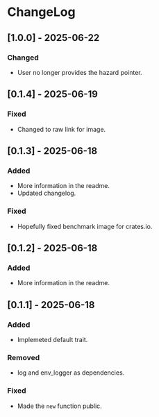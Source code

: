 # ChangeLog

## [1.0.0] - 2025-06-22
### Changed
- User no longer provides the hazard pointer.

## [0.1.4] - 2025-06-19
### Fixed
- Changed to raw link for image.

## [0.1.3] - 2025-06-18
### Added
- More information in the readme.
- Updated changelog.
### Fixed
- Hopefully fixed benchmark image for crates.io.

## [0.1.2] - 2025-06-18
### Added
- More information in the readme.

## [0.1.1] - 2025-06-18
### Added
- Implemeted default trait.
### Removed
- log and env_logger as dependencies.
### Fixed
- Made the `new` function public.
